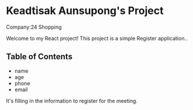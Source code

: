 # Keadtisak Aunsupong's Project
Company:24 Shopping

Welcome to my React project! This project is a simple Register application..

## Table of Contents

- name
- age
- phone
- email


It's filling in the information to register for the meeting.

